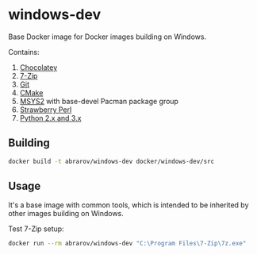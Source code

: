# windows-dev

Base Docker image for Docker images building on Windows. 

Contains:

1. [Chocolatey](https://chocolatey.org)
1. [7-Zip](https://www.7-zip.org)
1. [Git](https://git-scm.com)
1. [CMake](https://cmake.org)
1. [MSYS2](http://www.msys2.org) with base-devel Pacman package group
1. [Strawberry Perl](https://www.activestate.com/products/activeperl)
1. [Python 2.x and 3.x](https://www.python.org)

## Building

```bash
docker build -t abrarov/windows-dev docker/windows-dev/src
```

## Usage

It's a base image with common tools, which is intended to be inherited by other images building on Windows.

Test 7-Zip setup:

```bash
docker run --rm abrarov/windows-dev "C:\Program Files\7-Zip\7z.exe"
```